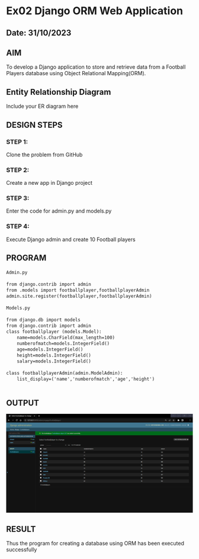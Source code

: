 # Ex02 Django ORM Web Application
## Date: 31/10/2023

## AIM
To develop a Django application to store and retrieve data from a Football Players database using Object Relational Mapping(ORM).

## Entity Relationship Diagram

Include your ER diagram here

## DESIGN STEPS

### STEP 1:
Clone the problem from GitHub

### STEP 2:
Create a new app in Django project

### STEP 3:
Enter the code for admin.py and models.py

### STEP 4:
Execute Django admin and create 10 Football players

## PROGRAM

```
Admin.py 

from django.contrib import admin
from .models import footballplayer,footballplayerAdmin
admin.site.register(footballplayer,footballplayerAdmin)

Models.py

from django.db import models
from django.contrib import admin
class footballplayer (models.Model):
    name=models.CharField(max_length=100)
    numberofmatch=models.IntegerField()
    age=models.IntegerField()
    height=models.IntegerField()
    salary=models.IntegerField()

class footballplayerAdmin(admin.ModelAdmin):
    list_display=('name','numberofmatch','age','height')


```

## OUTPUT
![Alt text](<EX2 output.png>)

## RESULT
Thus the program for creating a database using ORM has been executed successfully
